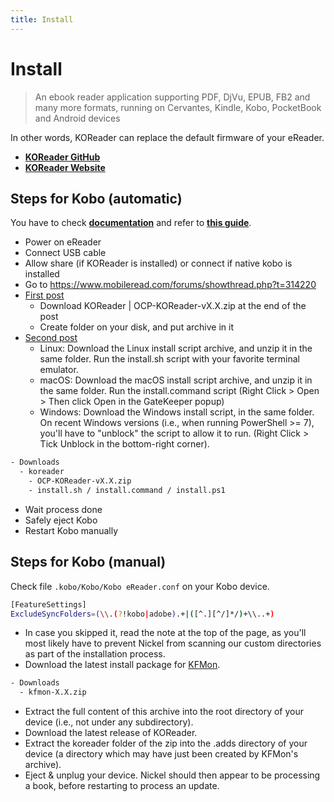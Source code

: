 ```yaml
---
title: Install
---
```


# Install

> An ebook reader application supporting PDF, DjVu, EPUB, FB2 and many more formats, running on Cervantes, Kindle, Kobo, PocketBook and Android devices

In other words, KOReader can replace the default firmware of your eReader.

- [**KOReader GitHub**](https://github.com/koreader/koreader)
- [**KOReader Website**](https://koreader.rocks)

## Steps for Kobo (automatic)

You have to check [**documentation**](https://github.com/koreader/koreader/wiki/Installation-on-Kobo-devices) and refer to [**this guide**](https://www.mobileread.com/forums/showthread.php?t=314220).

- Power on eReader
- Connect USB cable
- Allow share (if KOReader is installed) or connect if native kobo is installed
- Go to https://www.mobileread.com/forums/showthread.php?t=314220
- [First post](https://www.mobileread.com/forums/showpost.php?p=3797095&postcount=1)
  - Download KOReader | OCP-KOReader-vX.X.zip at the end of the post
  - Create folder on your disk, and put archive in it
- [Second post](https://www.mobileread.com/forums/showpost.php?p=3797096&postcount=2)
  - Linux:  Download the Linux install script archive, and unzip it in the same folder. Run the install.sh script with your favorite terminal emulator.
  - macOS: Download the macOS install script archive, and unzip it in the same folder. Run the install.command script (Right Click > Open > Then click Open in the GateKeeper popup)
  - Windows:  Download the Windows install script, in the same folder. On recent Windows versions (i.e., when running PowerShell >= 7), you'll have to "unblock" the script to allow it to run. (Right Click > Tick Unblock in the bottom-right corner).

```bash
- Downloads
  - koreader
    - OCP-KOReader-vX.X.zip
    - install.sh / install.command / install.ps1
```

- Wait process done
- Safely eject Kobo
- Restart Kobo manually

## Steps for Kobo (manual)

Check file `.kobo/Kobo/Kobo eReader.conf` on your Kobo device.

```bash
[FeatureSettings]
ExcludeSyncFolders=(\\.(?!kobo|adobe).+|([^.][^/]*/)+\\..+)
```

- In case you skipped it, read the note at the top of the page, as you'll most likely have to prevent Nickel from scanning our custom directories as part of the installation process.
- Download the latest install package for [KFMon](https://github.com/NiLuJe/kfmon/tags).

```bash
- Downloads
  - kfmon-X.X.zip
```

- Extract the full content of this archive into the root directory of your device (i.e., not under any subdirectory).
- Download the latest release of KOReader.
- Extract the koreader folder of the zip into the .adds directory of your device (a directory which may have just been created by KFMon's archive).
- Eject & unplug your device. Nickel should then appear to be processing a book, before restarting to process an update.
